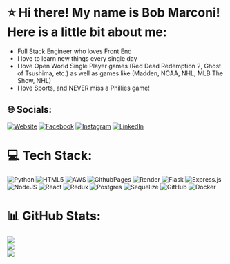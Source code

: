 # ⭐️ Hi there! My name is Bob Marconi! Here is a little bit about me:
- Full Stack Engineer who loves Front End<br>
- I love to learn new things every single day<br>
- I love Open World Single Player games (Red Dead Redemption 2, Ghost of Tsushima, etc.) as well as games like (Madden, NCAA, NHL, MLB The Show, NHL)<br>
- I love Sports, and NEVER miss a Phillies game!


## 🌐 Socials:
[![Website](https://img.shields.io/badge/bobmarconi.com-darkgreen?logo=google-chrome&logoColor=white)](https://www.bobmarconi.com) [![Facebook](https://img.shields.io/badge/Facebook-%231877F2.svg?logo=Facebook&logoColor=white)](https://facebook.com/profile.php?id=61560815168066) [![Instagram](https://img.shields.io/badge/Instagram-%23E4405F.svg?logo=Instagram&logoColor=white)](https://instagram.com/bobmarconi22.swe/) [![LinkedIn](https://img.shields.io/badge/LinkedIn-%230077B5.svg?logo=linkedin&logoColor=white)](https://linkedin.com/in/bob-marconi-g22/)


# 💻 Tech Stack:
![Python](https://img.shields.io/badge/python-3670A0?style=for-the-badge&logo=python&logoColor=ffdd54) ![HTML5](https://img.shields.io/badge/html5-%23E34F26.svg?style=for-the-badge&logo=html5&logoColor=white) ![AWS](https://img.shields.io/badge/AWS-%23FF9900.svg?style=for-the-badge&logo=amazon-aws&logoColor=white) ![GithubPages](https://img.shields.io/badge/github%20pages-121013?style=for-the-badge&logo=github&logoColor=white) ![Render](https://img.shields.io/badge/Render-%46E3B7.svg?style=for-the-badge&logo=render&logoColor=white) ![Flask](https://img.shields.io/badge/flask-%23000.svg?style=for-the-badge&logo=flask&logoColor=white) ![Express.js](https://img.shields.io/badge/express.js-%23404d59.svg?style=for-the-badge&logo=express&logoColor=%2361DAFB) ![NodeJS](https://img.shields.io/badge/node.js-6DA55F?style=for-the-badge&logo=node.js&logoColor=white) ![React](https://img.shields.io/badge/react-%2320232a.svg?style=for-the-badge&logo=react&logoColor=%2361DAFB) ![Redux](https://img.shields.io/badge/redux-%23593d88.svg?style=for-the-badge&logo=redux&logoColor=white) ![Postgres](https://img.shields.io/badge/postgres-%23316192.svg?style=for-the-badge&logo=postgresql&logoColor=white) ![Sequelize](https://img.shields.io/badge/Sequelize-52B0E7?style=for-the-badge&logo=Sequelize&logoColor=white) ![GitHub](https://img.shields.io/badge/github-%23121011.svg?style=for-the-badge&logo=github&logoColor=white) ![Docker](https://img.shields.io/badge/docker-%230db7ed.svg?style=for-the-badge&logo=docker&logoColor=white)
# 📊 GitHub Stats:
![](https://github-readme-stats.vercel.app/api?username=bobmarconi22&theme=apprentice&hide_border=false&include_all_commits=false&count_private=false)<br/>
![](https://github-readme-streak-stats.herokuapp.com/?user=bobmarconi22&theme=apprentice&hide_border=false)<br/>
![](https://github-readme-stats.vercel.app/api/top-langs/?username=bobmarconi22&theme=apprentice&hide_border=false&include_all_commits=false&count_private=false&layout=compact)

<!-- Proudly created with GPRM ( https://gprm.itsvg.in ) -->
